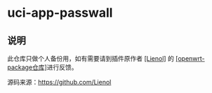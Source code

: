 # uci-app-passwall

## 说明

   此仓库只做个人备份用，如有需要请到插件原作者 [[Lienol]](https://github.com/Lienol) 的 [[openwrt-package仓库]](https://github.com/Lienol/openwrt-package)进行反馈。

   源码来源：https://github.com/Lienol